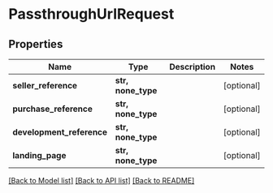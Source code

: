 # PassthroughUrlRequest


## Properties
Name | Type | Description | Notes
------------ | ------------- | ------------- | -------------
**seller_reference** | **str, none_type** |  | [optional] 
**purchase_reference** | **str, none_type** |  | [optional] 
**development_reference** | **str, none_type** |  | [optional] 
**landing_page** | **str, none_type** |  | [optional] 

[[Back to Model list]](../README.md#documentation-for-models) [[Back to API list]](../README.md#documentation-for-api-endpoints) [[Back to README]](../README.md)



